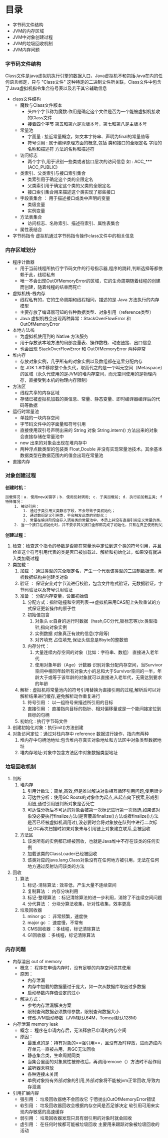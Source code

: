 # 目录
- 字节码文件结构
- JVM的内存区域
- JVM中对象创建过程
- JVM的垃圾回收机制
- JVM内存问题
### 字节码文件结构
Class文件是java虚拟机执行引擎的数据入口，Java虚拟机不和包括Java在内的任何语言绑定，只与 "Class文件" 这种特定的二进制文件所关联，Class文件中包含了Java虚拟机指令集合符号表以及若干其它辅助信息
- class文件结构
	- 魔数与Class文件版本
		- 头四个字节称为魔数:作用是确定这个文件是否为一个能被虚拟机接收的Class文件
		- 接着四个字节   第五和第六是次版本号，第七和第八是主版本号
	- 常量池
		- 字面量  :  接近常量概念，如文本字符串、声明为final的常量值等
		- 符号引用  :  属于编译原理方面的概念,包括 类和接口的全限定名  字段的名称和描述符  方法的名称和描述符
	- 访问标志
		- 两个字节,用于识别一些类或者接口层次的访问信息   如 : ACC_***(ACC_PUBLIC)
	- 类索引、父类索引与接口索引集合
		- 类索引用于确定这个类的全限定名
		- 父类索引用于确定这个类的父类的全限定名
		- 接口索引集合用来描述这个类实现了那些接口
	- 字段表集合 ： 用于描述接口或类中声明的变量
		- 类级变量
		- 实例变量
	- 方法表集合
		- 访问标志、名称索引、描述符索引、属性表集合
	- 属性表结合
- 字节码指令
虚拟机通过字节码指令操作class文件中的相关信息
### 内存区域划分
- 程序计数器
	- 用于当前线程所执行字节码文件的行号指示器,程序的跳转,判断选择等都依赖于此，线程私有
	- 唯一不会出现OutOfMemoryError的区域，它的生命周期随着线程的创建而创建，随着线程的结束而死亡
- 虚拟机栈-栈内存
	- 线程私有的，它的生命周期和线程相同，描述的是 Java 方法执行的内存模型
	- 主要存放了编译器可知的各种数据类型、对象引用（reference类型）
	- Java 虚拟机栈会出现两种异常：StackOverFlowError 和 OutOfMemoryError
- 本地方法栈
	- 为虚拟机使用到的 Native 方法服务
	- 用于存放该本地方法的局部变量表、操作数栈、动态链接、出口信息
	- 也会出现 StackOverFlowError 和 OutOfMemoryError 两种异常
- 堆内存
	- 存放对象实例，几乎所有的对象实例以及数组都在这里分配内存
	- 在 JDK 1.8中移除整个永久代，取而代之的是一个叫元空间（Metaspace）的区域（永久代使用的是JVM的堆内存空间，而元空间使用的是物理内存，直接受到本机的物理内存限制）
- 方法区
	- 线程共享的内存区域
	- 存储已被虚拟机加载的类信息、常量、静态变量、即时编译器编译后的代码等数据
- 运行时常量池
	- 单独的一块内存空间
	- 字节码文件中的字面量和符号引用
	- 直接使用双引号声明出来的 String 对象  String.intern() 方法出来的对象  会直接存储在常量池中
	- new 出来的对象会出现在堆内存中
	- 两种浮点数类型的包装类 Float,Double 并没有实现常量池技术。其余基本数据类型在数据范围内的值会出现在常量池
- 直接内存
### 对象创建过程
**创建时机：**
```Html
加载情况：a. 使用new关键字；b. 使用反射调用; c. 子类加载前; d. 执行前加载主类; f. Jdk1.7动态语言支持的时候的一些情况
特殊情况：
	1. 被动引用：
		1. 通过子类引用父类静态字段，不会导致子类初始化；
		2. 通过数组定义引用类，不会触发此类的初始化；
		3. 常量在编译阶段会存入调用类的常量池中，本质上并没有直接引用定义常量的类，因此不会触发定义常量的类的初始化
	2. 当一个接口在初始化时，并不要求其父接口全部都完成了初始化，只有在真正使用到父接口时（如引用父接口中定义的常量）才会初始化
```
**创建过程：**
1. 检查：检查这个指令的参数是否能在常量池中定位到这个类的符号引用，并且检查这个符号引用代表的类是否已被加载过、解析和初始化过，如果没有就进入类加载过程
2. 类加载：
	1. 加载 ： 通过类型的完全限定名，产生一个代表该类型的二进制数据流，解析数据结构并创建类对象
	2. 验证 ： 保证安全对字节流进行校验，包含文件格式验证，元数据验证，字节码验证以及符号引用验证
	3. 准备 ： 分配内存变量，设置初始值
		1. 分配方式：指针碰撞和空闲列表-->虚拟机采用CAS配上失败重试的方式保证更新操作的原子性
		2. 初始值包含  
			1. 对象头    a:自身的运行时数据（hash,GC分代,锁标志等);b:类型指针,指向对象实例
			2. 实例数据  对象真正有效的信息(字段等)
			3. 对齐填充  占位填充,保证头信息是8byte的整数倍
		3. 内存分代：
			1. 大量连续内存空间的对象（比如：字符串、数组） 直接进入老年代
			2. 使用对象年龄（Age）计数器 识别对象分配内存空间，当Survivor 空间中相同年龄所有对象大小的总和大于Survivor空间的一半，年龄大于或等于该年龄的对象就可以直接进入老年代，无需达到要求的年龄 
	4. 解析 :  虚拟机将常量池内的符号引用替换为直接引用的过程,解析后可以对解析结果进行缓存,避免解析动作重复进行
		1. 符号引用 ： 以一组符号来描述所引用的目标
		2. 直接引用 ： 直接指向目标的指针、相对偏移量或是一个能间接定位到目标的句柄
	5. 初始化 : 执行字节码文件
3. 创建初始化对象：执行init()方法创建
4. 对象访问定位：通过对栈内存中 reference 数据进行操作，指向有两种
	1. 堆内存中句柄池地址:包含堆内存真实对象地址和方法区中对象类型数据地址
	2. 堆内存地址:对象中包含方法区中对象数据类型地址
### 垃圾回收机制
1. 判断
	1. 堆内存
		1. 引用计数法：简单,高效,但是难以解决对象相互循环引用问题,使用很少
		2. 可达性分析：使用GC Roots的对象作为起点,从起点向下搜索,形成引用链,通过引用链判断对象是否死亡
		3. 可达性分析后不可达的对象会被第一次标记进行第一次筛选,如果该对象没必要执行finalize方法(是否覆盖finalize()方法或者finalize()方法是否已经被虚拟机调用过),没必要时会将对象放在队列中进行二次标记,GC再次扫描时如果对象未与引用链上对象建立联系,会被回收
	2. 方法区
		1. 该类所有的实例都已经被回收，也就是Java堆中不存在该类的任何实例
		2. 加载该类的ClassLoader已经被回收
		3. 该类对应的java.lang.Class对象没有在任何地方被引用，无法在任何地方通过反射访问该类的方法
2. 回收
	1. 算法
		1. 标记-清除算法 : 效率低，产生大量不连续空间
		2. 复制算法 ： 内存分块利用
		3. 标记-整理算法 ：标记清除算法的进一步利用，消除了不连续空间问题
		4. 分代算法 ： 分块分算法收集，针对性收集，效率更高
	2. 垃圾回收器
		1. minor gc ： 非常频繁，速度快
		2. major gc ： 速度慢，不常有
		3. CMS回收器 ：多线程，标记清除算法
		4. G1回收器 ：多线程，标记清除算法
### 内存问题
- 内存溢出 out of memory
	- 概念： 程序在申请内存时，没有足够的内存空间供其使用
	- 原因： 
		- 内存泄漏
		- 内存中加载的数据量过于庞大，如一次从数据库取出过多数据
		- 启动参数内存值设定的过小
	- 解决方式：
		- 参考内存泄漏解决方案
		- 限制查询数据必须携带参数，限制查询数据大小
		- 修改JVM启动参数（JVM默认64M，Tomcat默认128M）
- 内存泄漏 memory leak
	- 概念： 程序在申请内存后，无法释放已申请的内存空间
	- 原因：
		- 最重点的是：持有对象的==强引用==，且没有及时释放，进而造成内存单元一直被占用，且GC无法回收
		- 静态集合类，生命周期同类
		- 当集合里面的对象属性被修改后，再调用remove（）方法时不起作用
		- 监听器未释放
		- 各种连接未关闭
		- 单例对象持有外部对象的引用,外部对象将不能被jvm正常回收,导致内存泄漏
- 引用扩展内容
	- 强引用 ： 垃圾回收器绝不会回收它 宁愿抛出OutOfMemoryError错误
	- 软引用 ： 垃圾回收器回收会根据内存空间是否足够决定  软引用可用来实现内存敏感的高速缓存
	- 弱引用 ： 垃圾回收器发现只具有弱引用的对象时就会回收
	- 虚引用 ： 在任何时候都可能被垃圾回收  主要用来跟踪对象被垃圾回收的活动

